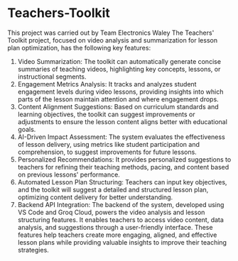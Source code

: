# Teachers-Toolkit
This project was carried out by Team Electronics Waley
The Teachers' Toolkit project, focused on video analysis and summarization for lesson plan optimization, has the following key features:
1.	Video Summarization: The toolkit can automatically generate concise summaries of teaching videos, highlighting key concepts, lessons, or instructional segments.
2.	Engagement Metrics Analysis: It tracks and analyzes student engagement levels during video lessons, providing insights into which parts of the lesson maintain attention and where engagement drops.
3.	Content Alignment Suggestions: Based on curriculum standards and learning objectives, the toolkit can suggest improvements or adjustments to ensure the lesson content aligns better with educational goals.
4.	AI-Driven Impact Assessment: The system evaluates the effectiveness of lesson delivery, using metrics like student participation and comprehension, to suggest improvements for future lessons.
5.	Personalized Recommendations: It provides personalized suggestions to teachers for refining their teaching methods, pacing, and content based on previous lessons' performance.
6.	Automated Lesson Plan Structuring: Teachers can input key objectives, and the toolkit will suggest a detailed and structured lesson plan, optimizing content delivery for better understanding.
7.	Backend API Integration: The backend of the system, developed using VS Code and Groq Cloud, powers the video analysis and lesson structuring features. It enables teachers to access video content, data analysis, and suggestions through a user-friendly interface.
These features help teachers create more engaging, aligned, and effective lesson plans while providing valuable insights to improve their teaching strategies.
